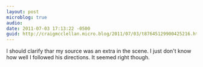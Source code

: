 ```yaml
---
layout: post
microblog: true
audio: 
date: 2011-07-03 17:13:22 -0500
guid: http://craigmcclellan.micro.blog/2011/07/03/t87645129900425216.html
---
```

I should clarify thar my source was an extra in the scene. I just don't know how well I followed his directions. It seemed right though.
